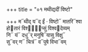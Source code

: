 +++
title = "०१ मथीद्यदीं विष्टो"

+++
म᳓थीद् य᳓द् ईं · विष्टो᳓ मातरि᳓श्वा  
हो᳓तारं विश्वा᳐᳓प्सुं विश्व᳓देव्यम्  
नि᳓ यं᳓ दधु᳓र् मनुषि᳓यासु विक्षु᳓  
सु᳓वर् ण᳓ चित्रं᳓ व᳓पुषे विभा᳓वम्